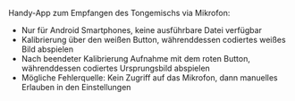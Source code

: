 Handy-App zum Empfangen des Tongemischs via Mikrofon:

- Nur für Android Smartphones, keine ausführbare Datei verfügbar
- Kalibrierung über den weißen Button, währenddessen codiertes weißes Bild abspielen
- Nach beendeter Kalibrierung Aufnahme mit dem roten Button, währenddessen codiertes Ursprungsbild abspielen
- Mögliche Fehlerquelle: Kein Zugriff auf das Mikrofon, dann manuelles Erlauben in den Einstellungen
